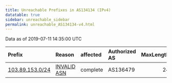 ```yaml
---
title: Unreachable Prefixes in AS134134 (IPv4)
datatable: true
sidebar: unreachable_sidebar
permalink: unreachable_AS134134-v4.html
---
```


Data as of 2019-07-11 14:35:00 UTC


<div class="datatable-begin"></div>

| Prefix                                                   | Reason                                                                                                  | affected   | Authorized AS   |   MaxLength | Anchor                                       |   unreachable /24s |
|:---------------------------------------------------------|:--------------------------------------------------------------------------------------------------------|:-----------|:----------------|------------:|:---------------------------------------------|-------------------:|
| [103.89.153.0/24](https://stat.ripe.net/103.89.153.0/24) | [INVALID ASN](https://rpki-validator.ripe.net/announcement-preview?asn=AS134134&prefix=103.89.153.0/24) | complete   | AS136479        |          24 | [APNIC](unreachable_APNIC_RPKI_Root-v4.html) |                  1 |

<div class="datatable-end"></div>